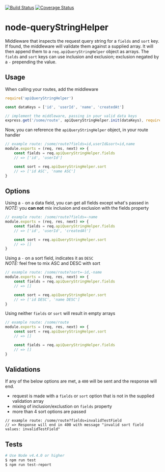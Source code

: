 [![Build Status](https://travis-ci.org/bstanley0811/node-apiQueryStringHelper.svg?branch=master)](https://travis-ci.org/bstanley0811/node-apiQueryStringHelper)
[![Coverage Status](https://coveralls.io/repos/bstanley0811/node-apiQueryStringHelper/badge.svg?branch=master)](https://coveralls.io/repos/bstanley0811/node-apiQueryStringHelper/?branch=master)

# node-queryStringHelper
Middleware that inspects the request query string for a `fields` and `sort` key.  If found, the
middleware will validate them against a supplied array.  It will then append them to a
`req.apiQueryStringHelper` object as arrays.  The `fields` and `sort` keys can use inclusion and
exclusion; exclusion negated by a `-` prepending the value.

## Usage
When calling your routes, add the middleware
```js
require('apiQueryStringHelper')

const dataKeys = ['id', 'userId', 'name', 'createdAt']

// implement the middleware, passing in your valid data keys
express.get('/some/route', apiQueryStringHelper.init(dataKeys), require('lib/my/route/handler'))
```

Now, you can reference the `apiQueryStringHelper` object, in your route handler
```js
// example route: /some/route?fields=id,userId&sort=id,name
module.exports = (req, res, next) => {
    const fields = req.apiQueryStringHelper.fields
    // => ['id', 'userId']

    const sort = req.apiQueryStringHelper.sort
    // => ['id ASC', 'name ASC']
}
```

## Options

Using a `-` on a data field, you can get all fields except what's passed in <br />
*NOTE:* you **can not** mix inclusion and exclusion with the fields property
```js
// example route: /some/route?fields=-name
module.exports = (req, res, next) => {
    const fields = req.apiQueryStringHelper.fields
    // => ['id', 'userId', 'createdAt']

    const sort = req.apiQueryStringHelper.sort
    // => []
}
```

Using a `-` on a sort field, indicates it as `DESC` <br />
*NOTE:* feel free to mix ASC and DESC with sort
```js
// example route: /some/route?sort=-id,-name
module.exports = (req, res, next) => {
    const fields = req.apiQueryStringHelper.fields
    // => []

    const sort = req.apiQueryStringHelper.sort
    // => ['id DESC', 'name DESC']
}
```

Using neither `fields` or `sort` will result in empty arrays
```js
// example route: /some/route
module.exports = (req, res, next) => {
    const sort = req.apiQueryStringHelper.sort
    // => []

    const fields = req.apiQueryStringHelper.fields
    // => []
}
```

## Validations

If any of the below options are met, a `400` will be sent and the response will end.
- request is made with a `fields` or `sort` option that is not in the supplied validation array
- mixing of inclusion/exclustion on `fields` property
- more than 4 sort options are passed

```
// example route: /some/route?fields=invalidTestField
// => Response will end in 400 with message "invalid sort field values: invalidTestField"
```

## Tests
```sh
# Use Node v4.4.0 or higher
$ npm run test
$ npm run test-report
```
